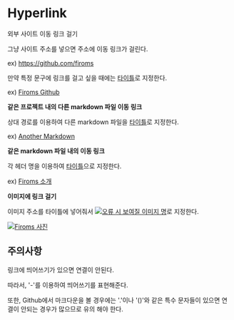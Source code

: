 # Hyperlink

외부 사이트 이동 링크 걸기

그냥 사이트 주소를 넣으면 주소에 이동 링크가 걸린다.

ex) https://github.com/firoms

만약 특정 문구에 링크를 걸고 싶을 때에는 [타이틀](주소)로 지정한다.

ex) [Firoms Github](https://github.com/firoms)

**같은 프로젝트 내의 다른 markdown 파일 이동 링크**

상대 경로를 이용하여 다른 markdown 파일을 [타이틀](상대경로)로 지정한다.

ex) [Another Markdown](./folder/another_markdown.md)

**같은 markdown 파일 내의 이동 링크**

각 헤더 명을 이용하여 [타이틀](헤더 명)으로 지정한다.

ex) [Firoms 소개](# Firoms 소개)

**이미지에 링크 걸기**

이미지 주소를 타이틀에 넣어줘서 [![오류 시 보여질 이미지 명](이미지 주소)](주소)로 지정한다.

[![Firoms 사진](https://firoms/image)](https://github.com/firoms)

## **주의사항**

링크에 띄어쓰기가 있으면 연결이 안된다.

따라서, '-'를 이용하여 띄어쓰기를 표현해준다.

또한, Github에서 마크다운을 볼 경우에는 '.'이나 '()'와 같은 특수 문자들이 있으면 연결이 안되는 경우가 많으므로 유의 해야 한다.